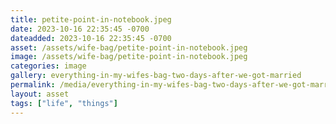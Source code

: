 ```yaml
---
title: petite-point-in-notebook.jpeg
date: 2023-10-16 22:35:45 -0700
dateadded: 2023-10-16 22:35:45 -0700
asset: /assets/wife-bag/petite-point-in-notebook.jpeg
image: /assets/wife-bag/petite-point-in-notebook.jpeg
categories: image
gallery: everything-in-my-wifes-bag-two-days-after-we-got-married
permalink: /media/everything-in-my-wifes-bag-two-days-after-we-got-married/petite-point-in-notebook-jpeg
layout: asset
tags: ["life", "things"]
--- 
```

